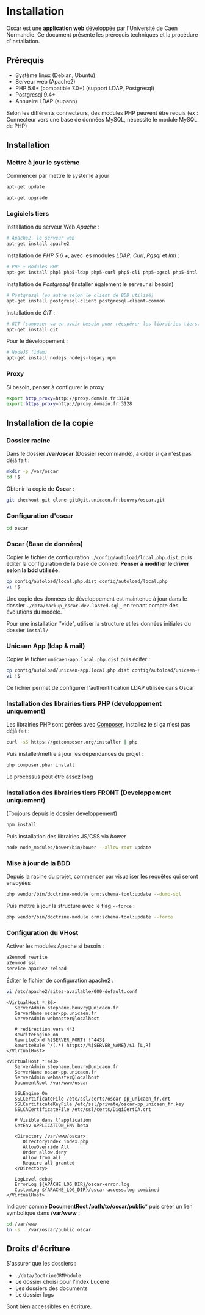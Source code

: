 # Installation

Oscar est une **application web** développée par l'Université de Caen Normandie. Ce document présente les prérequis techniques et la procédure d'installation.


## Prérequis

 - Système linux (Debian, Ubuntu)
 - Serveur web (Apache2)
 - PHP 5.6+ (compatible 7.0+) (support LDAP, Postgresql)
 - Postgresql 9.4+
 - Annuaire LDAP (supann)

Selon les différents connecteurs, des modules PHP peuvent être requis (ex : Connecteur vers une base de données MySQL, nécessite le module MySQL de PHP)


## Installation

### Mettre à jour le système

Commencer par mettre le système à jour

```bash
apt-get update
```

```bash
apt-get upgrade
```


### Logiciels tiers

Installation du serveur Web *Apache* : 

```bash
# Apache2, le serveur web
apt-get install apache2
```

Installation de *PHP 5.6 +*, avec les modules *LDAP*, *Curl*, *Pgsql* et *Intl* :

```bash
# PHP + Modules PHP
apt-get install php5 php5-ldap php5-curl php5-cli php5-pgsql php5-intl
```

Installation de *Postgresql* (Installer également le serveur si besoin)

```bash
# Postgresql (ou autre selon le client de BDD utilisé)
apt-get install postgresql-client postgresql-client-common
```

Installation de *GIT* :

```bash
# GIT (composer va en avoir besoin pour récupérer les librairies tiers)
apt-get install git
```

Pour le développement : 

```bash
# NodeJS (idem)
apt-get install nodejs nodejs-legacy npm
```

### Proxy

Si besoin, penser à configurer le proxy

```bash
export http_proxy=http://proxy.domain.fr:3128
export https_proxy=http://proxy.domain.fr:3128
```

## Installation de la copie

### Dossier racine

Dans le dossier **/var/oscar** (Dossier recommandé), à créer si ça n'est pas déjà fait :

```bash
mkdir -p /var/oscar
cd !$
```

Obtenir la copie de **Oscar** :

```bash
git checkout git clone git@git.unicaen.fr:bouvry/oscar.git
```


### Configuration d'oscar

```bash
cd oscar
```

### Oscar (Base de données)

Copier le fichier de configuration `./config/autoload/local.php.dist`, puis éditer
la configuration de la base de donnée. **Penser à modifier le driver selon la bdd
utilisée**.

```bash
cp config/autoload/local.php.dist config/autoload/local.php
vi !$
```

Une copie des données de développement est maintenue à jour dans le dossier `./data/backup_oscar-dev-lasted.sql_` en tenant compte des évolutions du modèle.

Pour une installation "vide", utiliser la structure et les données initiales du dossier `install/`

### Unicaen App (ldap & mail)

Copier le fichier `unicaen-app.local.php.dist` puis éditer :

```bash
cp config/autoload/unicaen-app.local.php.dist config/autoload/unicaen-app.local.php
vi !$
```

Ce fichier permet de configurer l'authentification LDAP utilisée dans Oscar


### Installation des librairies tiers PHP (développement uniquement)

Les librairies PHP sont gérées avec [Composer](https://getcomposer.com), installez le si ça n'est pas déjà fait :

```bash
curl -sS https://getcomposer.org/installer | php
```

Puis installer/mettre à jour les dépendances du projet :

```bash
php composer.phar install
```

Le processus peut être assez long

### Installation des librairies tiers FRONT (Developpement uniquement)

(Toujours depuis le dossier developpement)

```bash
npm install
```

Puis installation des librairies JS/CSS via *bower*

```bash
node node_modules/bower/bin/bower --allow-root update
```


### Mise à jour de la BDD

Depuis la racine du projet, commencer par visualiser les requêtes qui seront envoyées

```bash
php vendor/bin/doctrine-module orm:schema-tool:update --dump-sql
```

Puis mettre à jour la structure avec le flag `--force` :

```bash
php vendor/bin/doctrine-module orm:schema-tool:update --force
```

### Configuration du VHost

Activer les modules Apache si besoin :

```bash
a2enmod rewrite
a2enmod ssl
service apache2 reload
```

Éditer le fichier de configuration apache2 :

```bash
vi /etc/apache2/sites-available/000-default.conf
```

```apacheconf
<VirtualHost *:80>
   ServerAdmin stephane.bouvry@unicaen.fr
   ServerName oscar-pp.unicaen.fr
   ServerAdmin webmaster@localhost

   # redirection vers 443
   RewriteEngine on
   RewriteCond %{SERVER_PORT} !^443$
   RewriteRule ^/(.*) https://%{SERVER_NAME}/$1 [L,R]
</VirtualHost>

<VirtualHost *:443>
   ServerAdmin stephane.bouvry@unicaen.fr
   ServerName oscar-pp.unicaen.fr
   ServerAdmin webmaster@localhost
   DocumentRoot /var/www/oscar

   SSLEngine On
   SSLCertificateFile /etc/ssl/certs/oscar-pp_unicaen_fr.crt
   SSLCertificateKeyFile /etc/ssl/private/oscar-pp_unicaen_fr.key
   SSLCACertificateFile /etc/ssl/certs/DigiCertCA.crt

   # Visible dans l'application
   SetEnv APPLICATION_ENV beta

   <Directory /var/www/oscar>
      DirectoryIndex index.php
      AllowOverride All
      Order allow,deny
      Allow from all
      Require all granted
   </Directory>

   LogLevel debug
   ErrorLog ${APACHE_LOG_DIR}/oscar-error.log
   CustomLog ${APACHE_LOG_DIR}/oscar-access.log combined
</VirtualHost>
```

Indiquer comme **DocumentRoot /path/to/oscar/public*** puis créer un lien symbolique dans **/var/www** :

```bash
cd /var/www
ln -s ../var/oscar/public oscar
```

## Droits d'écriture

S'assurer que les dossiers :

 - `./data/DoctrineORMModule`
 - Le dossier choisi pour l'index Lucene
 - Les dossiers des documents
 - Le dossier logs

Sont bien accessibles en écriture.
